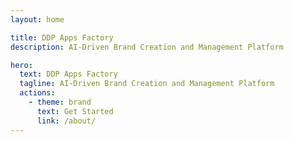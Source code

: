 ```yaml
---
layout: home

title: DDP Apps Factory
description: AI-Driven Brand Creation and Management Platform

hero:
  text: DDP Apps Factory
  tagline: AI-Driven Brand Creation and Management Platform
  actions:
    - theme: brand
      text: Get Started
      link: /about/
---
```

